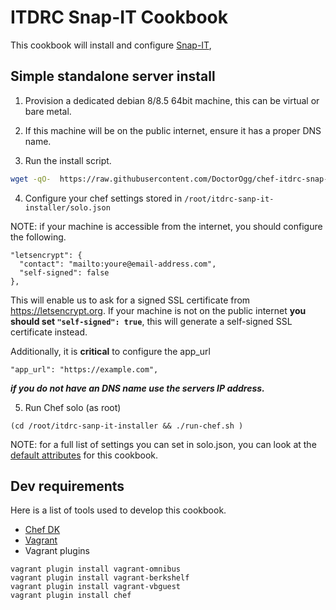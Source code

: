 # ITDRC Snap-IT Cookbook
This cookbook will install and configure [Snap-IT](https://snipe-it.readme.io/docs),

## Simple standalone server install

1. Provision a dedicated debian 8/8.5 64bit machine, this can be virtual or bare metal.

2. If this machine will be on the public internet, ensure it has a proper DNS name.

3. Run the install script.
```bash
wget -qO-  https://raw.githubusercontent.com/DoctorOgg/chef-itdrc-snap-it/master/chef-solo-install/install.sh  | sudo bash
```

4. Configure your chef settings stored in ```/root/itdrc-sanp-it-installer/solo.json```

 NOTE: if your machine is accessible from the internet, you should configure the following.

 ```
 "letsencrypt": {
   "contact": "mailto:youre@email-address.com",
   "self-signed": false
 },
 ```
 This will enable us to ask for a signed SSL certificate from https://letsencrypt.org. If your machine is not on the public internet **you should set ```"self-signed": true```**, this will generate a self-signed SSL certificate instead.

 Additionally, it is **critical** to configure the app_url
 ```
 "app_url": "https://example.com",
 ```
 ***if you do not have an DNS name use the servers IP address.***

5. Run Chef solo (as root)
```
(cd /root/itdrc-sanp-it-installer && ./run-chef.sh )
```
 NOTE: for a full list of settings you can set in solo.json, you can look at the [default attributes](attributes/default.rb) for this cookbook.



## Dev requirements
Here is a list of tools used to develop this cookbook.

* [Chef DK](https://downloads.chef.io/chefdk)
* [Vagrant](https://www.vagrantup.com)
* Vagrant plugins
```
vagrant plugin install vagrant-omnibus
vagrant plugin install vagrant-berkshelf
vagrant plugin install vagrant-vbguest
vagrant plugin install chef
```
